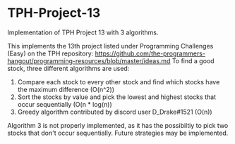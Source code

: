 # TPH-Project-13
Implementation of TPH Project 13 with 3 algorithms.

This implements the 13th project listed under Programming Challenges (Easy) on the TPH repository: https://github.com/the-programmers-hangout/programming-resources/blob/master/ideas.md
To find a good stock, three different algorithms are used:
1) Compare each stock to every other stock and find which stocks have the maximum difference (O(n^2))
2) Sort the stocks by value and pick the lowest and highest stocks that occur sequentially (O(n * log(n))
3) Greedy algorithm contributed by discord user D_Drake#1521 (O(n))

Algorithm 3 is not properly implemented, as it has the possibiltiy to pick two stocks that don't occur sequentially. Future strategies may be implemented.
